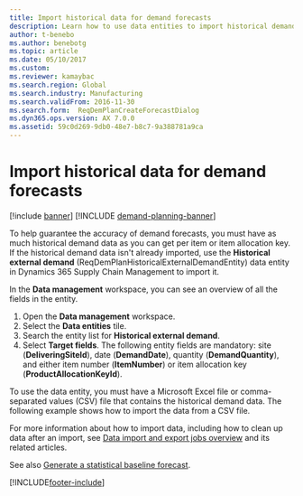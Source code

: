 ```yaml
---
title: Import historical data for demand forecasts
description: Learn how to use data entities to import historical demand data from any system, so that you have a longer history of demand forecast data.
author: t-benebo
ms.author: benebotg
ms.topic: article
ms.date: 05/10/2017
ms.custom: 
ms.reviewer: kamaybac
ms.search.region: Global
ms.search.industry: Manufacturing
ms.search.validFrom: 2016-11-30
ms.search.form:  ReqDemPlanCreateForecastDialog
ms.dyn365.ops.version: AX 7.0.0
ms.assetid: 59c0d269-9db0-48e7-b8c7-9a388781a9ca
---
```


# Import historical data for demand forecasts

[!include [banner](../includes/banner.md)]
[!INCLUDE [demand-planning-banner](../includes/demand-planning-banner.md)]

To help guarantee the accuracy of demand forecasts, you must have as much historical demand data as you can get per item or item allocation key. If the historical demand data isn't already imported, use the **Historical external demand** (ReqDemPlanHistoricalExternalDemandEntity) data entity in Dynamics 365 Supply Chain Management to import it.

In the **Data management** workspace, you can see an overview of all the fields in the entity.

1. Open the **Data management** workspace.
2. Select the **Data entities** tile.
3. Search the entity list for **Historical external demand**.
4. Select **Target fields**. The following entity fields are mandatory: site (**DeliveringSiteId**), date (**DemandDate**), quantity (**DemandQuantity**), and either item number (**ItemNumber**) or item allocation key (**ProductAllocationKeyId**).

To use the data entity, you must have a Microsoft Excel file or comma-separated values (CSV) file that contains the historical demand data. The following example shows how to import the data from a CSV file.

For more information about how to import data, including how to clean up data after an import, see [Data import and export jobs overview](../../fin-ops-core/dev-itpro/data-entities/data-import-export-job.md) and its related articles.

See also [Generate a statistical baseline forecast](generate-statistical-baseline-forecast.md).

[!INCLUDE[footer-include](../../includes/footer-banner.md)]